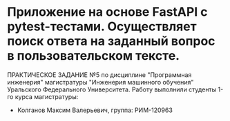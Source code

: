 # Приложение на основе FastAPI с pytest-тестами. Осуществляет поиск ответа на заданный вопрос в пользовательском тексте.
ПРАКТИЧЕСКОЕ ЗАДАНИЕ №5 по дисциплине "Программная инженерия" магистратуры "Инженерия машинного обучения" Уральского Федерального Университета. Работу выполнили студенты 1-го курса магистратуры:
- Колганов Максим Валерьевич, группа: РИМ-120963
